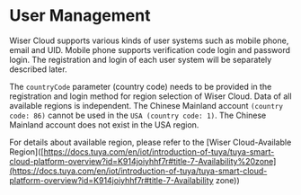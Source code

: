 # User Management

Wiser Cloud supports various kinds of user systems such as mobile phone, email and UID. Mobile phone supports verification code login and password login. The registration and login of each user system will be separately described later.

The `countryCode` parameter (country code) needs to be provided in the registration and login method for region selection of Wiser Cloud. Data of all available regions is independent. The Chinese Mainland account `(country code: 86)` cannot be used in the `USA (country code: 1)`. The Chinese Mainland account does not exist in the USA region.

For details about available region, please refer to the [Wiser Cloud-Available Region]([https://docs.tuya.com/en/iot/introduction-of-tuya/tuya-smart-cloud-platform-overview?id=K914joiyhhf7r#title-7-Availability%20zone](https://docs.tuya.com/en/iot/introduction-of-tuya/tuya-smart-cloud-platform-overview?id=K914joiyhhf7r#title-7-Availability zone))

